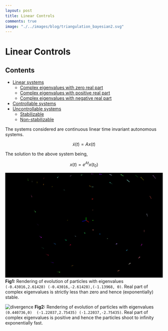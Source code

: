 ```yaml
---
layout: post
title: Linear Controls
comments: true
image: "./../images/blog/triangulation_bayesian2.svg"
---
```


<script src="https://cdnjs.cloudflare.com/ajax/libs/mathjax/2.7.0/MathJax.js?config=TeX-AMS-MML_HTMLorMML" type="text/javascript"></script>

# Linear Controls

## Contents
- [Linear systems](#linear)
  - [Complex eigenvalues with zero real part](#lin_zero)
  - [Complex eigenvalues with positive real part](#lin_pos)
  - [Complex eigenvalues with negative real part](#lin_neg)
- [Controllable systems](#controllable)
- [Uncontrollable systems](#uncontrollable)
  - [Stabilizable](#stabilizable)
  - [Non-stabilizable](#non_stabilizable)

<a name='linear'></a>
The systems considered are continuous linear time invariant autonomous systems.

$$
\dot x(t) = Ax(t)
$$

The solution to the above system being,

$$
x(t) = e^{At}x(t_0)
$$

![convergence](imgs/out_converge.gif)
**Fig1:** Rendering of evolution of particles with eigenvalues `(-0.43016,2.61428) (-0.43016,-2.61428),(-1.13968, 0)`. Real part of complex eigenvalues is strictly less than zero and hence (exponentially) stable.

![divergence](imgs/diverge.gif)
**Fig2:** Rendering of evolution of particles with eigenvalues `(0.440736,0)  (-1.22037,2.75435) (-1.22037,-2.75435)`. Real part of complex eigenvalues is positive and hence the particles shoot to infinity exponentially fast.
